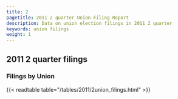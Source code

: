 ```yaml
---
title: 2
pagetitle: 2011 2 quarter Union Filing Report
description: Data on union election filings in 2011 2 quarter 
keywords: union filings
weight: 1
---
```


## 2011 2 quarter filings

### Filings by Union
{{< readtable table="/tables/2011/2union_filings.html" >}}
